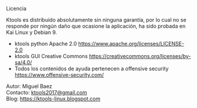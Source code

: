 Licencia

Ktools es distribuido absolutamente sin ninguna garantía, por lo cual no se responde por ningún daño que ocasione la aplicación, ha sido probada en Kai Linux y Debian 9.

- ktools python Apache 2.0 https://www.apache.org/licenses/LICENSE-2.0
- ktools GUI Creative Commons https://creativecommons.org/licenses/by-sa/4.0/
- Todos los contenidos de ayuda pertenecen a offensive security https://www.offensive-security.com/

Autor:  Miguel Baez<br>
Contacto: ktools2017@gmail.com<br>
Blog: https://ktools-linux.blogspot.com<br>
